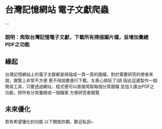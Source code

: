 # 台灣記憶網站 電子文獻爬蟲
--
### 說明：爬取台灣記憶電子文獻，下載所有掃描圖片檔，並增加彙總PDF之功能

## 緣起
台灣記憶網站上的電子文獻都是掃描成一頁一頁的圖檔，對於需要研究的使者來說，閱覽上非常不方便
更不用說要進行下載，太喪心病狂了(誤
因此這邊製作一個簡易工具，只要透過網址，程式便可以直接爬取每個分頁圖檔
並加入匯出PDF之功能，把所有分頁彙總成一個檔案
方便研究者閱覽

## 未來優化
若有希望優化的功能
以下開放許願，歡迎私訊~
